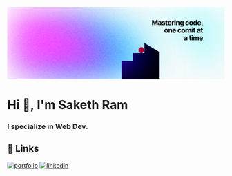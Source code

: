 ![Banner](logo.svg)

<h1 >Hi 👋, I'm Saketh Ram</h1>
<h3 >I specialize in Web Dev.</h3>


## 🔗 Links
[![portfolio](https://img.shields.io/badge/my_portfolio-000?style=for-the-badge)](https://sakethrambilla.com)
[![linkedin](https://img.shields.io/badge/linkedin-0A66C2?style=for-the-badge&logo=linkedin&logoColor=white)](https://www.linkedin.com/in/sakethrambilla/)


